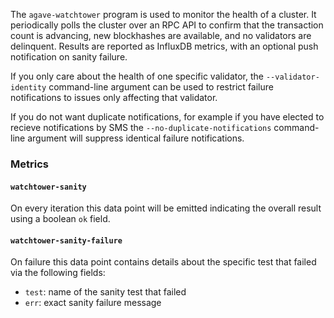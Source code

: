 The `agave-watchtower` program is used to monitor the health of a cluster.  It
periodically polls the cluster over an RPC API to confirm that the transaction
count is advancing, new blockhashes are available, and no validators are
delinquent.  Results are reported as InfluxDB metrics, with an optional push
notification on sanity failure.

If you only care about the health of one specific validator, the
`--validator-identity` command-line argument can be used to restrict failure
notifications to issues only affecting that validator.

If you do not want duplicate notifications, for example if you have elected to
recieve notifications by SMS the
`--no-duplicate-notifications` command-line argument will suppress identical
failure notifications.

### Metrics
#### `watchtower-sanity`
On every iteration this data point will be emitted indicating the overall result
using a boolean `ok` field.

#### `watchtower-sanity-failure`
On failure this data point contains details about the specific test that failed via
the following fields:
* `test`: name of the sanity test that failed
* `err`: exact sanity failure message
